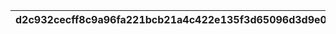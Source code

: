 |d2c932cecff8c9a96fa221bcb21a4c422e135f3d65096d3d9e0a1bc956aa4e0c|93f8136da66ed1d1e7d78f018a48c38379f54d4465b9572cf976aa26f0494e3a|547e5698d989d804f3eb4225d92d1f819c528b7f8b941a786503f9630f908cbb|1025ee0ccbec63757a22090738f3ec9c16cf766ca561929bc007cf2c4839db61|40e924c9fb87a1600759e9e7645e3f60bb9d63108fb616b1705bbb4287b138f3|4cd8adda3999cda13a038482d158b9af831e034aff1badfba67b866cb230cfe5|77f9cf79903248c4e6540145eea41fd63f85688d5aad3d620947f7d097ec8d2f|a758730d3ecb41f78409a16534be8e26cea7aed2bc07a7ad7418406eb9ab56bc|83f94fe391db54bdb0c31b5fdda67c7fa67bc99ed840e153f4af4ef24e76d09a|bbd3f92b6cd9a05a571f7ed04887450384bce47468af2e21dce7750179ddcf69|06d609bc58a2571d022a0575b66597579d3f048c053931a61c618fc40aabafce|0d15432aef24e20119d1bd81d8da4feb3965143a0db44ba53657094e92df7108|a7dbe1feb06a451411777701c9f0725f70d9c72518e28fecb60efe1ddb62b989|53b61bcdf68ab2093a49abc650030a95996a77d986f0568c77ec86b9a3296712|5d06517799a244365d568fd279da3e4870172a085c87e8e652684fa688fd530b|7b575f591ae79b83397bdaab322538b2b4503752edb6ee1fe1d339b3101687d1|595270a012c57a0603c0ce9e953793a234628c0da20122df3c3d5e584ef07985|2b7945aed7250cf0038e32b091efd884612634ff203faac14441fa485b8a0c06|404358015079bc9c03dddb464d79c508b928c72b3bba7b90f8196a1be7fd7a68|3e775d1c8738aef5e7e1be1c8d1f30083473a4143d6b0e6e49e874bd0064279c|45f2ff86bef4a474c48545cebe4b29383b4fe4fd345f9cfa51834011e9f5de1a|
| --- | --- | --- | --- | --- | --- | --- | --- | --- | --- | --- | --- | --- | --- | --- | --- | --- | --- | --- | --- | --- |